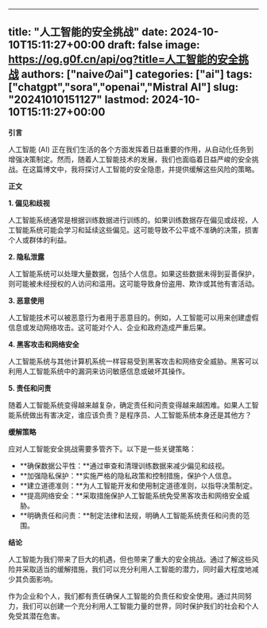 
---
title: "人工智能的安全挑战"
date: 2024-10-10T15:11:27+00:00
draft: false
image: https://og.g0f.cn/api/og?title=人工智能的安全挑战
authors: ["naiveのai"]
categories: ["ai"]
tags: ["chatgpt","sora","openai","Mistral AI"]
slug: "20241010151127"
lastmod: 2024-10-10T15:11:27+00:00
---
**引言**

人工智能 (AI) 正在我们生活的各个方面发挥着日益重要的作用，从自动化任务到增强决策制定。然而，随着人工智能技术的发展，我们也面临着日益严峻的安全挑战。在这篇博文中，我将探讨人工智能的安全隐患，并提供缓解这些风险的策略。

**正文**

**1. 偏见和歧视**

人工智能系统通常是根据训练数据进行训练的。如果训练数据存在偏见或歧视，人工智能系统可能会学习和延续这些偏见。这可能导致不公平或不准确的决策，损害个人或群体的利益。

**2. 隐私泄露**

人工智能系统可以处理大量数据，包括个人信息。如果这些数据未得到妥善保护，则可能被未经授权的人访问和滥用。这可能导致身份盗用、欺诈或其他有害活动。

**3. 恶意使用**

人工智能技术可以被恶意行为者用于恶意目的。例如，人工智能可以用来创建虚假信息或发动网络攻击。这可能对个人、企业和政府造成严重后果。

**4. 黑客攻击和网络安全**

人工智能系统与其他计算机系统一样容易受到黑客攻击和网络安全威胁。黑客可以利用人工智能系统中的漏洞来访问敏感信息或破坏其操作。

**5. 责任和问责**

随着人工智能系统变得越来越复杂，确定责任和问责变得越来越困难。如果人工智能系统做出有害决定，谁应该负责？是程序员、人工智能系统本身还是其他方？

**缓解策略**

应对人工智能安全挑战需要多管齐下。以下是一些关键策略：

* **确保数据公平性：**通过审查和清理训练数据来减少偏见和歧视。
* **加强隐私保护：**实施严格的隐私政策和控制措施，保护个人信息。
* **建立道德准则：**为人工智能开发和使用制定道德准则，以指导决策制定。
* **提高网络安全：**采取措施保护人工智能系统免受黑客攻击和网络安全威胁。
* **明确责任和问责：**制定法律和法规，明确人工智能系统责任和问责的范围。

**结论**

人工智能为我们带来了巨大的机遇，但也带来了重大的安全挑战。通过了解这些风险并采取适当的缓解措施，我们可以充分利用人工智能的潜力，同时最大程度地减少其负面影响。

作为企业和个人，我们都有责任确保人工智能的负责任和安全使用。通过共同努力，我们可以创建一个充分利用人工智能力量的世界，同时保护我们的社会和个人免受其潜在危害。